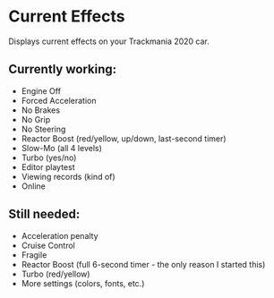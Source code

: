 # Current Effects
Displays current effects on your Trackmania 2020 car.

## Currently working:
- Engine Off
- Forced Acceleration
- No Brakes
- No Grip
- No Steering
- Reactor Boost (red/yellow, up/down, last-second timer)
- Slow-Mo (all 4 levels)
- Turbo (yes/no)
- Editor playtest
- Viewing records (kind of)
- Online

## Still needed:
- Acceleration penalty
- Cruise Control
- Fragile
- Reactor Boost (full 6-second timer - the only reason I started this)
- Turbo (red/yellow)
- More settings (colors, fonts, etc.)